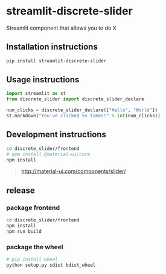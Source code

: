 # streamlit-discrete-slider

Streamlit component that allows you to do X

## Installation instructions

```sh
pip install streamlit-discrete-slider
```

## Usage instructions

```python
import streamlit as st
from discrete_slider import discrete_slider_declare

num_clicks = discrete_slider_declare(["Hello", "World"])
st.markdown("You've clicked %s times!" % int(num_clicks))
```

## Development instructions

``` sh
cd discrete_slider/frontend
# npm install @material-ui/core
npm install
```

> http://material-ui.com/components/slider/


## release
### package frontend
```sh
cd discrete_slider/frontend
npm install
npm run build
```
### package the wheel
``` sh
# pip install wheel
python setup.py sdist bdist_wheel
```